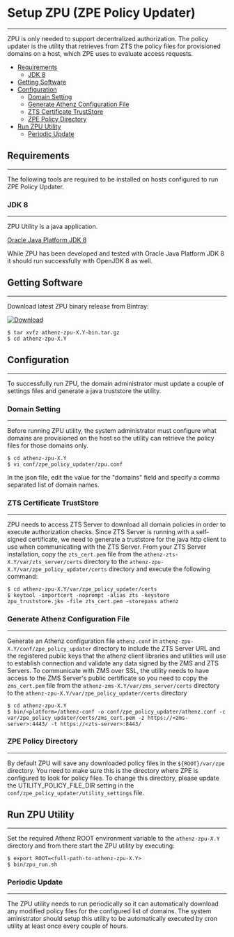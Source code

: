 # Setup ZPU (ZPE Policy Updater)
--------------------------------

ZPU is only needed to support decentralized authorization.
The policy updater is the utility that retrieves from ZTS
the policy files for provisioned domains on a host, which ZPE uses to
evaluate access requests.

* [Requirements](#requirements)
    * [JDK 8](#jdk-8)
* [Getting Software](#getting-software)
* [Configuration](#configuration)
    * [Domain Setting](#domain-setting)
    * [Generate Athenz Configuration File](#generate-athenz-configuration-file)
    * [ZTS Certificate TrustStore](#zts-certificate-truststore)
    * [ZPE Policy Directory](#zpe-policy-directory)
* [Run ZPU Utility](#run-zpu-utility)
    * [Periodic Update](#periodic-update)

## Requirements
---------------

The following tools are required to be installed on hosts
configured to run ZPE Policy Updater.

### JDK 8
---------

ZPU Utility is a java application.

[Oracle Java Platform JDK 8](http://www.oracle.com/technetwork/java/javase/downloads/jdk8-downloads-2133151.html)

While ZPU has been developed and tested with Oracle Java Platform JDK 8
it should run successfully with OpenJDK 8 as well.

## Getting Software
-------------------

Download latest ZPU binary release from Bintray:

[ ![Download](https://api.bintray.com/packages/yahoo/maven/athenz-zpu/images/download.svg) ](https://bintray.com/yahoo/maven/athenz-zpu/_latestVersion)

```shell
$ tar xvfz athenz-zpu-X.Y-bin.tar.gz
$ cd athenz-zpu-X.Y
```

## Configuration
----------------

To successfully run ZPU, the domain administrator must
update a couple of settings files and generate a java
truststore the utility.

### Domain Setting
------------------

Before running ZPU utility, the system administrator must
configure what domains are provisioned on the host so the
utility can retrieve the policy files for those domains
only.

```shell
$ cd athenz-zpu-X.Y
$ vi conf/zpe_policy_updater/zpu.conf
```

In the json file, edit the value for the "domains" field
and specify a comma separated list of domain names.

### ZTS Certificate TrustStore
------------------------------

ZPU needs to access ZTS Server to download all domain policies
in order to execute authorization checks. Since ZTS Server is
running with a self-signed certificate, we need to generate a
truststore for the java http client to use when communicating
with the ZTS Server. From your ZTS Server installation, copy
the `zts_cert.pem` file from the `athenz-zts-X.Y/var/zts_server/certs`
directory to the `athenz-zpu-X.Y/var/zpe_policy_updater/certs`
directory and execute the following command:

```shell
$ cd athenz-zpu-X.Y/var/zpe_policy_updater/certs
$ keytool -importcert -noprompt -alias zts -keystore zpu_truststore.jks -file zts_cert.pem -storepass athenz
```

### Generate Athenz Configuration File
--------------------------------------

Generate an Athenz configuration file `athenz.conf` in
`athenz-zpu-X.Y/conf/zpe_policy_updater` directory to include
the ZTS Server URL and the registered public keys that the
athenz client libraries and utilities will use to establish
connection and validate any data signed by the ZMS and ZTS
Servers. To communicate with ZMS over SSL, the utility needs
to have access to the ZMS Server's public certificate so you
need to copy the `zms_cert.pem` file from the
`athenz-zms-X.Y/var/zms_server/certs` directory to the
`athenz-zpu-X.Y/var/zpe_policy_updater/certs` directory

```shell
$ cd athenz-zpu-X.Y
$ bin/<platform>/athenz-conf -o conf/zpe_policy_updater/athenz.conf -c var/zpe_policy_updater/certs/zms_cert.pem -z https://<zms-server>:4443/ -t https://<zts-server>:8443/
```

### ZPE Policy Directory
------------------------

By default ZPU will save any downloaded policy files in the
`${ROOT}/var/zpe` directory. You need to make sure this is the
directory where ZPE is configured to look for policy files.
To change this directory, please update the UTILITY_POLICY_FILE_DIR
setting in the `conf/zpe_policy_updater/utility_settings` file.

## Run ZPU Utility
------------------

Set the required Athenz ROOT environment variable to the `athenz-zpu-X.Y`
directory and from there start the ZPU utility by executing:

```shell
$ export ROOT=<full-path-to-athenz-zpu-X.Y>
$ bin/zpu_run.sh
```

### Periodic Update
-------------------

The ZPU utility needs to run periodically so it can automatically
download any modified policy files for the configured list of
domains. The system aministrator should setup this utility to be
automatically executed by cron utility at least once every couple
of hours.
